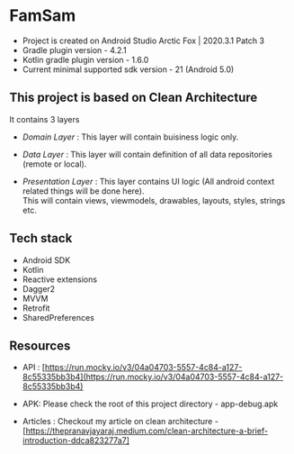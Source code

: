 # FamSam

- Project is created on Android Studio Arctic Fox | 2020.3.1 Patch 3
- Gradle plugin version - 4.2.1
- Kotlin gradle plugin version - 1.6.0
- Current minimal supported sdk version - 21 (Android 5.0)

## This project is based on Clean Architecture
   It contains 3 layers <br />

- *Domain Layer* : This layer will contain buisiness logic only.

- *Data Layer* : This layer will contain definition of all data repositories (remote or local).

- *Presentation Layer* : This layer contains UI logic (All android context related things will be done here). <br/>
This will contain views, viewmodels, drawables, layouts, styles, strings etc.

## Tech stack

- Android SDK 
- Kotlin 
- Reactive extensions 
- Dagger2 
- MVVM
- Retrofit
- SharedPreferences

## Resources

- API : [https://run.mocky.io/v3/04a04703-5557-4c84-a127-8c55335bb3b4](https://run.mocky.io/v3/04a04703-5557-4c84-a127-8c55335bb3b4)

- APK: Please check the root of this project directory - app-debug.apk

- Articles : Checkout my article on clean architecture -[https://thepranavjayaraj.medium.com/clean-architecture-a-brief-introduction-ddca823277a7]
